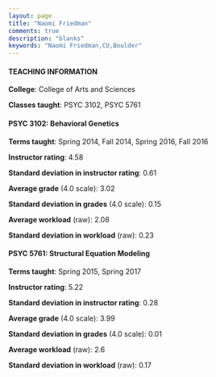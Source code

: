 ```yaml
---
layout: page
title: "Naomi Friedman" 
comments: true
description: "blanks"
keywords: "Naomi Friedman,CU,Boulder"
---
```

<head>
<script src="https://ajax.googleapis.com/ajax/libs/jquery/2.1.3/jquery.min.js"></script>
<script src="https://dl.dropboxusercontent.com/s/pc42nxpaw1ea4o9/highcharts.js?dl=0"></script>
<!-- <script src="../assets/js/highcharts.js"></script> -->
<style type="text/css">@font-face {
	font-family: "Bebas Neue";
	src: url(https://www.filehosting.org/file/details/544349/BebasNeue Regular.otf) format("opentype");
	}
	h1.Bebas { 
		font-family: "Bebas Neue", Verdana, Tahoma;
	}
</style>
</head>
	   
#### TEACHING INFORMATION

**College**: College of Arts and Sciences

**Classes taught**: PSYC 3102, PSYC 5761

#### PSYC 3102: Behavioral Genetics

**Terms taught**: Spring 2014, Fall 2014, Spring 2016, Fall 2016

**Instructor rating**: 4.58

**Standard deviation in instructor rating**: 0.61

**Average grade** (4.0 scale): 3.02

**Standard deviation in grades** (4.0 scale): 0.15

**Average workload** (raw): 2.08

**Standard deviation in workload** (raw): 0.23

#### PSYC 5761: Structural Equation Modeling

**Terms taught**: Spring 2015, Spring 2017

**Instructor rating**: 5.22

**Standard deviation in instructor rating**: 0.28

**Average grade** (4.0 scale): 3.99

**Standard deviation in grades** (4.0 scale): 0.01

**Average workload** (raw): 2.6

**Standard deviation in workload** (raw): 0.17

